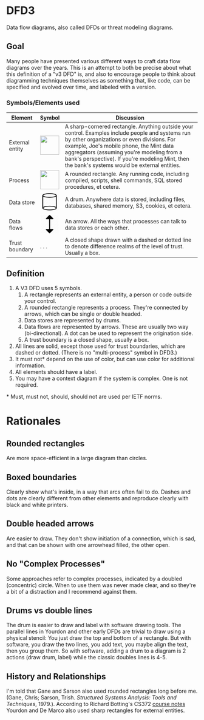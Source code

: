 # DFD3
Data flow diagrams, also called DFDs or threat modeling diagrams.

## Goal
Many people have presented various different ways to craft data flow diagrams over the years.  This is an attempt to both be precise about what this definition of a "v3 DFD" is, and also to encourage people to think about diagramming techniques themselves as something that, like code, can be specified and evolved over time, and labeled with a version.

### Symbols/Elements used

| Element | Symbol | Discussion |
|---------|--------|------------|
| External entity|  <img src ="icons/rectangle.png" width=50 height=50> | A sharp-cornered rectangle. Anything outside your control.  Examples include people and systems run by other organizations or even divisions.  For example, Joe's mobile phone, the Mint data aggregators (assuming you're modeling from a bank's perspective).  If you're modeling Mint, then the bank's systems would be external entities. 
| Process| <img src ="icons/rounded-rectangle.png" width=50 height=50> | A rounded rectangle.  Any running code, including compiled, scripts, shell commands, SQL stored procedures, et cetera.
| Data store|  <img src ="icons/cylinder-256.png" width=50 height=50> | A drum. Anywhere data is stored, including files, databases, shared memory, S3, cookies, et cetera.
| Data flows| <img src ="icons/arrow.png" width=50 height=50> | An arrow. All the ways that processes can talk to data stores or each other.
| Trust boundary | . . . | A closed shape drawn with a dashed or dotted line to denote difference realms of the level of trust. Usually a box.



## Definition
1. A V3 DFD uses 5 symbols.  
   1. A rectangle represents an external entity, a person or code outside your control. 
   2. A rounded rectangle represents a process. They're connected by arrows, which can be single or double headed.
   3. Data stores are represented by drums.
   4. Data flows are represented by arrows. These are usually two way (bi-directional). A dot can be used to represent the origination side.
   5. A trust boundary is a closed shape, usually a box.
2. All lines are solid, except those used for trust boundaries, which are dashed or dotted.  (There is no "multi-process" symbol in DFD3.)
3. It must not* depend on the use of color, but can use color for additional information.
4. All elements should have a label.
5. You may have a context diagram if the system is complex.  One is not required.
</ol>
* Must, must not, should, should not are used per IETF norms.



# Rationales

## Rounded rectangles
Are more space-efficient in a large diagram than circles.

## Boxed boundaries
Clearly show what's inside, in a way that arcs often fail to do. Dashes and dots are clearly different from other elements and reproduce clearly with black and white printers.

## Double headed arrows
Are easier to draw.  They don't show initiation of a connection, which is sad, and that can be shown with one arrowhead filled, the other open.

## No "Complex Processes"
Some approaches refer to complex processes, indicated by a doubled (concentric) circle. When to use them was never made clear, and so they're a bit of a distraction and I recommend against them.

## Drums vs double lines
The drum is easier to draw and label with software drawing tools. The parallel lines in Yourdon and other early DFDs are trivial to draw using a physical stencil: You just draw the top and bottom of a rectangle. But with software, you draw the two lines, you add text, you maybe align the text, then you group them. So with software, adding a drum to a diagram is 2 actions (draw drum, label) while the classic doubles lines is 4-5.

## History and Relationships
I'm told that Gane and Sarson also used rounded rectangles long before me.  (Gane, Chris; Sarson, Trish. *Structured Systems Analysis: Tools and Techniques*, 1979.).  According to Richard Botting's CS372 [course notes](http://www.csci.csusb.edu/dick/cs372/a4.html) Yourdon and De Marco also used sharp rectangles for external entities.
